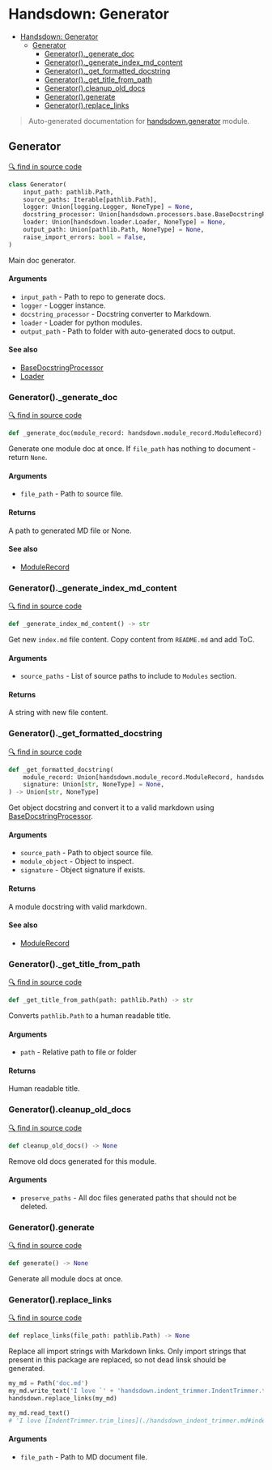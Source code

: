 # Handsdown: Generator

- [Handsdown: Generator](#handsdown-generator)
  - [Generator](#generator)
    - [Generator()._generate_doc](#generator_generate_doc)
    - [Generator()._generate_index_md_content](#generator_generate_index_md_content)
    - [Generator()._get_formatted_docstring](#generator_get_formatted_docstring)
    - [Generator()._get_title_from_path](#generator_get_title_from_path)
    - [Generator().cleanup_old_docs](#generatorcleanup_old_docs)
    - [Generator().generate](#generatorgenerate)
    - [Generator().replace_links](#generatorreplace_links)

> Auto-generated documentation for [handsdown.generator](../handsdown/generator.py) module.

## Generator

[🔍 find in source code](../handsdown/generator.py#L17)

```python
class Generator(
    input_path: pathlib.Path,
    source_paths: Iterable[pathlib.Path],
    logger: Union[logging.Logger, NoneType] = None,
    docstring_processor: Union[handsdown.processors.base.BaseDocstringProcessor, NoneType] = None,
    loader: Union[handsdown.loader.Loader, NoneType] = None,
    output_path: Union[pathlib.Path, NoneType] = None,
    raise_import_errors: bool = False,
)
```

Main doc generator.

#### Arguments

- `input_path` - Path to repo to generate docs.
- `logger` - Logger instance.
- `docstring_processor` - Docstring converter to Markdown.
- `loader` - Loader for python modules.
- `output_path` - Path to folder with auto-generated docs to output.

#### See also

- [BaseDocstringProcessor](./handsdown_processors_base.md#basedocstringprocessor)
- [Loader](./handsdown_loader.md#loader)

### Generator()._generate_doc

[🔍 find in source code](../handsdown/generator.py#L101)

```python
def _generate_doc(module_record: handsdown.module_record.ModuleRecord) -> None
```

Generate one module doc at once. If `file_path` has nothing to document - return `None`.

#### Arguments

- `file_path` - Path to source file.

#### Returns

A path to generated MD file or None.

#### See also

- [ModuleRecord](./handsdown_module_record.md#modulerecord)

### Generator()._generate_index_md_content

[🔍 find in source code](../handsdown/generator.py#L332)

```python
def _generate_index_md_content() -> str
```

Get new `index.md` file content. Copy content from `README.md` and add ToC.

#### Arguments

- `source_paths` - List of source paths to include to `Modules` section.

#### Returns

A string with new file content.

### Generator()._get_formatted_docstring

[🔍 find in source code](../handsdown/generator.py#L278)

```python
def _get_formatted_docstring(
    module_record: Union[handsdown.module_record.ModuleRecord, handsdown.module_record.ModuleObjectRecord],
    signature: Union[str, NoneType] = None,
) -> Union[str, NoneType]
```

Get object docstring and convert it to a valid markdown using
[BaseDocstringProcessor](./handsdown_processors_base.md#basedocstringprocessor).

#### Arguments

- `source_path` - Path to object source file.
- `module_object` - Object to inspect.
- `signature` - Object signature if exists.

#### Returns

A module docstring with valid markdown.

#### See also

- [ModuleRecord](./handsdown_module_record.md#modulerecord)

### Generator()._get_title_from_path

[🔍 find in source code](../handsdown/generator.py#L395)

```python
def _get_title_from_path(path: pathlib.Path) -> str
```

Converts `pathlib.Path` to a human readable title.

#### Arguments

- `path` - Relative path to file or folder

#### Returns

Human readable title.

### Generator().cleanup_old_docs

[🔍 find in source code](../handsdown/generator.py#L82)

```python
def cleanup_old_docs() -> None
```

Remove old docs generated for this module.

#### Arguments

- `preserve_paths` - All doc files generated paths that should not be deleted.

### Generator().generate

[🔍 find in source code](../handsdown/generator.py#L133)

```python
def generate() -> None
```

Generate all module docs at once.

### Generator().replace_links

[🔍 find in source code](../handsdown/generator.py#L172)

```python
def replace_links(file_path: pathlib.Path) -> None
```

Replace all import strings with Markdown links. Only import strings that present in this
package are replaced, so not dead linsk should be generated.

```python
my_md = Path('doc.md')
my_md.write_text('I love `' + 'handsdown.indent_trimmer.IndentTrimmer.trim_lines` function!')
handsdown.replace_links(my_md)

my_md.read_text()
# 'I love [IndentTrimmer.trim_lines](./handsdown_indent_trimmer.md#indenttrimmertrim_lines) function!'
```

#### Arguments

- `file_path` - Path to MD document file.
